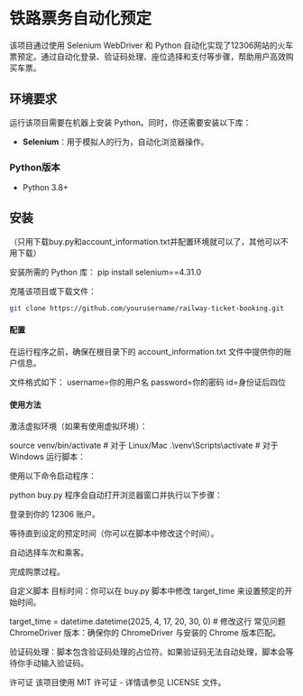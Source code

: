 # 铁路票务自动化预定

该项目通过使用 Selenium WebDriver 和 Python 自动化实现了12306网站的火车票预定。通过自动化登录、验证码处理、座位选择和支付等步骤，帮助用户高效购买车票。

## 环境要求

运行该项目需要在机器上安装 Python。同时，你还需要安装以下库：

- **Selenium**：用于模拟人的行为，自动化浏览器操作。

### Python版本

- Python 3.8+

## 安装
（只用下载buy.py和account_information.txt并配置环境就可以了，其他可以不用下载）

安装所需的 Python 库：
pip install selenium==4.31.0

克隆该项目或下载文件：
   ```bash
   git clone https://github.com/yourusername/railway-ticket-booking.git
   ```
#### 配置
在运行程序之前，确保在根目录下的 account_information.txt 文件中提供你的账户信息。

文件格式如下：
username=你的用户名
password=你的密码
id=身份证后四位

#### 使用方法
激活虚拟环境（如果有使用虚拟环境）：

source venv/bin/activate   # 对于 Linux/Mac
.\venv\Scripts\activate    # 对于 Windows
运行脚本：

使用以下命令启动程序：

python buy.py
程序会自动打开浏览器窗口并执行以下步骤：

登录到你的 12306 账户。

等待直到设定的预定时间（你可以在脚本中修改这个时间）。

自动选择车次和乘客。

完成购票过程。

自定义脚本
目标时间：你可以在 buy.py 脚本中修改 target_time 来设置预定的开始时间。

target_time = datetime.datetime(2025, 4, 17, 20, 30, 0)  # 修改这行
常见问题
ChromeDriver 版本：确保你的 ChromeDriver 与安装的 Chrome 版本匹配。

验证码处理：脚本包含验证码处理的占位符。如果验证码无法自动处理，脚本会等待你手动输入验证码。

许可证
该项目使用 MIT 许可证 - 详情请参见 LICENSE 文件。







